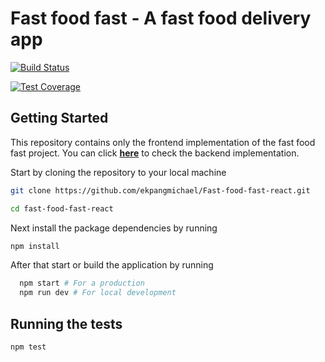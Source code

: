 # Fast food fast - A fast food delivery app

[![Build Status](https://travis-ci.org/ekpangmichael/Fast-food-fast-react.svg?branch=develop)](https://travis-ci.org/ekpangmichael/Fast-food-fast-react)

[![Test Coverage](https://api.codeclimate.com/v1/badges/40b48934dc823c16259d/test_coverage)](https://codeclimate.com/github/ekpangmichael/Fast-food-fast-react/test_coverage)

## Getting Started

This repository contains only the frontend implementation of the fast food fast project. You can click **[here](https://github.com/ekpangmichael/Fast-Food-Delivery-App.git)** to check the backend implementation.

Start by cloning the repository to your local machine

```bash
git clone https://github.com/ekpangmichael/Fast-food-fast-react.git

cd fast-food-fast-react
```

Next install the package dependencies by running

```bash
npm install
```

After that start or build the application by running

```bash
  npm start # For a production
  npm run dev # For local development
```

## Running the tests

```bash
npm test

```
